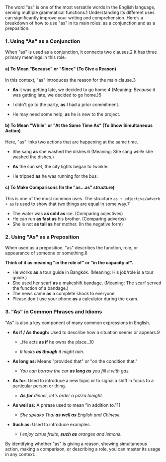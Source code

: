 The word "as" is one of the most versatile words in the English language, serving multiple grammatical functions.1 Understanding its different uses can significantly improve your writing and comprehension. Here’s a breakdown of how to use "as" in its main roles: as a conjunction and as a preposition.

### 1. Using "As" as a Conjunction

When "as" is used as a conjunction, it connects two clauses.2 It has three primary meanings in this role.

#### a) To Mean "Because" or "Since" (To Give a Reason)

In this context, "as" introduces the reason for the main clause.3

- **As** it was getting late, we decided to go home.4 (Meaning: _Because_ it was getting late, we decided to go home.)5
    
- I didn't go to the party, **as** I had a prior commitment.
- He may need some help, **as** he is new to the project.

#### b) To Mean "While" or "At the Same Time As" (To Show Simultaneous Action)

Here, "as" links two actions that are happening at the same time.

- She sang **as** she washed the dishes.6 (Meaning: She sang _while_ she washed the dishes.)
    
- **As** the sun set, the city lights began to twinkle.
- He tripped **as** he was running for the bus.

#### c) To Make Comparisons (In the "as...as" structure)

This is one of the most common uses. The structure `as + adjective/adverb + as` is used to show that two things are equal in some way.7

- The water was **as cold as** ice. (Comparing adjectives)
- He can run **as fast as** his brother. (Comparing adverbs)
- She is not **as tall as** her mother. (In the negative form)

### 2. Using "As" as a Preposition

When used as a preposition, "as" describes the function, role, or appearance of someone or something.8

**Think of it as meaning "in the role of" or "in the capacity of".**

- He works **as** a tour guide in Bangkok. (Meaning: His job/role is a tour guide.)
- She used her scarf **as** a makeshift bandage. (Meaning: The scarf served the function of a bandage.)
- The news came **as** a complete shock to everyone.
- Please don't use your phone **as** a calculator during the exam.

### 3. "As" in Common Phrases and Idioms

"As" is also a key component of many common expressions in English.

- **As if / As though:** Used to describe how a situation seems or appears.9
    
    - _He acts **as if** he owns the place._10
        
    - _It looks **as though** it might rain._
- **As long as:** Means "provided that" or "on the condition that."
    
    - _You can borrow the car **as long as** you fill it with gas._
- **As for:** Used to introduce a new topic or to signal a shift in focus to a particular person or thing.
    
    - _**As for** dinner, let's order a pizza tonight._
- **As well as:** A phrase used to mean "in addition to."11
    
    - _She speaks Thai **as well as** English and Chinese._
- **Such as:** Used to introduce examples.
    
    - _I enjoy citrus fruits, **such as** oranges and lemons._

By identifying whether "as" is giving a reason, showing simultaneous action, making a comparison, or describing a role, you can master its usage in any context.